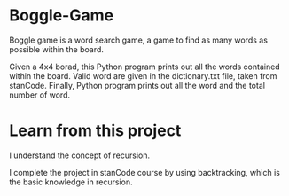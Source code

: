 # Boggle-Game

Boggle game is a word search game, a game to find as many words as possible within the board.

Given a 4x4 borad, this Python program prints out all the words contained within the board. Valid word are given in the dictionary.txt file, taken from stanCode. Finally, Python program prints out all the word and the total number of word.

# Learn from this project

I understand the concept of recursion.

I complete the project in stanCode course by using backtracking, which is the basic knowledge in recursion.
